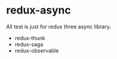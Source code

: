 # redux-async
All test is just for redux three async library.
- redux-thunk
- redux-saga
- redux-observable

